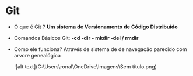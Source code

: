 # Git

- O que é Git ? **Um sistema de Versionamento de Código Distribuído**

- Comandos Básicos Git:  **-cd -dir - mkdir -del / rmdir**

- Como ele funciona? Através de sistema de de navegação parecido com arvore genealógica

  ![alt text](C:\Users\ronal\OneDrive\Imagens\Sem título.png)



